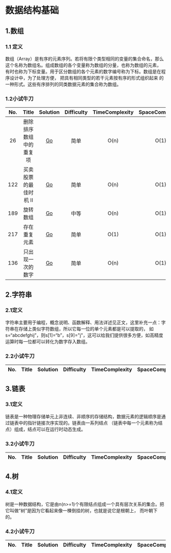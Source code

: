 # 数据结构基础

## 1.数组

### 1.1 定义  
数组（Array）是有序的元素序列。若将有限个类型相同的变量的集合命名，那么这个名称为数组名。组成数组的各个变量称为数组的分量，也称为数组的元素，
有时也称为下标变量。用于区分数组的各个元素的数字编号称为下标。数组是在程序设计中，为了处理方便， 把具有相同类型的若干元素按有序的形式组织起来
的一种形式。这些有序排列的同类数据元素的集合称为数组。

### 1.2小试牛刀  
| No. | Title | Solution | Difficulty | TimeComplexity | SpaceComplexity | Favorite | Acceptance | Download |
| :------------: | :------------: | :------------: | :------------: | :------------: | :------------: | :------------: | :------------: | :------------: |
| 26 | 删除排序数组中的重复项 | [Go](/problems/26_remove_duplicates/readme.md) | <span class="level-easy">简单</span> | O(n) | O(1) | :heart: | 53.2% | [:arrow_down:](/problems/26_remove_duplicates/leetcode.py) |
| 122 | 买卖股票的最佳时机 II | [Go](/problems/122_max_profit/readme.md) | <span class="level-easy">简单</span> | O(n) | O(1) |   | 67.2% | [:arrow_down:](/problems/122_max_profit/leetcode.py) |
| 189 | 旋转数组 | [Go](/problems/189_rotate/rotate.md) | <span class="level-hard">中等</span> | O(n) | O(1) |   | 45.9% | [:arrow_down:](/problems/189_rotate/rotate.py) |
| 217 | 存在重复元素 | [Go](/problems/217_contains_duplicate/contains_duplicate.md) | <span class="level-easy">简单</span> | O(1) | O(1) |   | 55.5% | [:arrow_down:](/problems/217_contains_duplicate/contains_duplicate.py) |
| 136 | 只出现一次的数字 | [Go](/problems/136_single_number/single_number.md) | <span class="level-easy">简单</span> | O(n) | O(1) |   | 71.2% | [:arrow_down:](/problems/136_single_number/single_number.py) |

## 2.字符串

### 2.1定义
字符串主要用于编程，概念说明、函数解释、用法详述见正文，这里补充一点：字符串在存储上类似字符数组，所以它每一位的单个元素都是可以提取的，
如s=“abcdefghij”，则s[1]=“b”，s[9]="j"，这可以给我们提供很多方便，如高精度运算时每一位都可以转化为数字存入数组。

### 2.2小试牛刀  
| No. | Title | Solution | Difficulty | TimeComplexity | SpaceComplexity | Favorite | Acceptance | Download |
| :------------: | :------------: | :------------: | :------------: | :------------: | :------------: | :------------: | :------------: | :------------: |


## 3.链表

### 3.1定义
链表是一种物理存储单元上非连续、非顺序的存储结构，数据元素的逻辑顺序是通过链表中的指针链接次序实现的。链表由一系列结点
（链表中每一个元素称为结点）组成，结点可以在运行时动态生成。

### 3.2小试牛刀  
| No. | Title | Solution | Difficulty | TimeComplexity | SpaceComplexity | Favorite | Acceptance | Download |
| :------------: | :------------: | :------------: | :------------: | :------------: | :------------: | :------------: | :------------: | :------------: |

## 4.树

### 4.1定义
树是一种数据结构，它是由n(n>=1)个有限结点组成一个具有层次关系的集合。把它叫做“树”是因为它看起来像一棵倒挂的树，也就是说它是根朝上，
而叶朝下的。

### 4.2小试牛刀  
| No. | Title | Solution | Difficulty | TimeComplexity | SpaceComplexity | Favorite | Acceptance | Download |
| :------------: | :------------: | :------------: | :------------: | :------------: | :------------: | :------------: | :------------: | :------------: |
